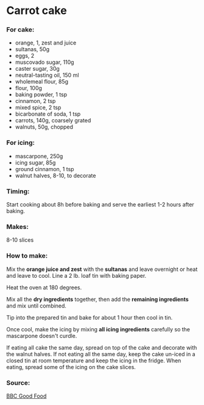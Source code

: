 # Carrot cake

### For cake:
* orange, 1, zest and juice
* sultanas, 50g 
* eggs, 2
* muscovado sugar, 110g 
* caster sugar, 30g
* neutral-tasting oil, 150 ml 
* wholemeal flour, 85g
* flour, 100g 
* baking powder, 1 tsp
* cinnamon, 2 tsp
* mixed spice, 2 tsp
* bicarbonate of soda, 1 tsp
* carrots, 140g, coarsely grated
* walnuts, 50g, chopped


### For icing:
* mascarpone, 250g
* icing sugar, 85g
* ground cinnamon, 1 tsp
* walnut halves, 8-10, to decorate


### Timing:

Start cooking about 8h before baking and serve the earliest 1-2 hours after baking.

### Makes:

8-10 slices

### How to make:

Mix the **orange juice and zest** with the **sultanas** and leave overnight or heat and leave to cool. Line a 2 lb. loaf tin with baking paper.

Heat the oven at 180 degrees. 

Mix all the **dry ingredients** together, then add the **remaining ingredients** and mix until combined. 

Tip into the prepared tin and bake for about 1 hour then cool in tin.

Once cool, make the icing by mixing **all icing ingredients** carefully so the mascarpone doesn't curdle. 

If eating all cake the same day, spread on top of the cake and decorate with the walnut halves. If not eating all the same day, keep the cake un-iced in a closed tin at room temperature and keep the icing in the fridge. When eating, spread some of the icing on the cake slices.


### Source:

[BBC Good Food](http://www.bbcgoodfood.com/recipes/532636/carrot-cake-with-cinnamon-frosting)
